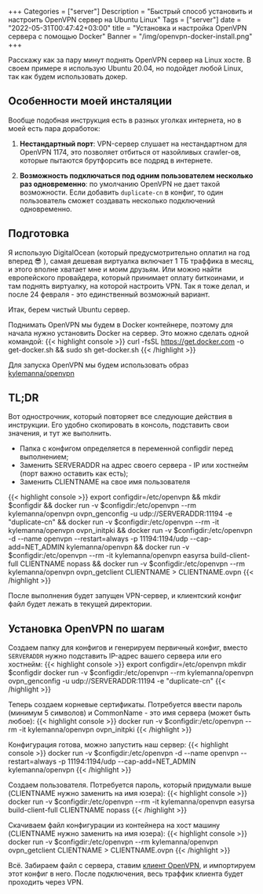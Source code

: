 +++
Categories = ["server"]
Description = "Быстрый способ установить и настроить OpenVPN сервер на Ubuntu Linux"
Tags = ["server"]
date = "2022-05-31T00:47:42+03:00"
title = "Установка и настройка OpenVPN сервера с помощью Docker"
Banner = "/img/openvpn-docker-install.png"
+++

Расскажу как за пару минут поднять OpenVPN сервер на Linux хосте. В своем примере я использую Ubuntu 20.04, но подойдет любой Linux, так как будем использовать докер.
<!--more-->

## Особенности моей инсталяции

Вообще подобная инструкция есть в разных уголках интернета, но в моей есть пара доработок:

1. **Нестандартный порт**:
VPN-сервер слушает на нестандартном для OpenVPN 1174, это позволяет отбиться от назойливых crawler-ов, которые пытаются брутфорсить все подряд в интернете.

2. **Возможность подключаться под одним пользователем несколько раз одновременно**: по умолчанию OpenVPN не дает такой возможности. Если добавить ```duplicate-cn``` в конфиг, то один пользователь сможет создавать несколько подключений одновременно.

## Подготовка

Я использую DigitalOcean (который предусмотрительно оплатил на год вперед :sunglasses: ), самая дешевая виртуалка включает 1 ТБ траффика в месяц, и этого вполне хватает мне и моим друзьям. Или можно найти европейского провайдера, который принимает оплату биткоинами, и там поднять виртуалку, на которой настроить VPN. Так я тоже делал, и после 24 февраля - это единственный возможный вариант.

Итак, берем чистый Ubuntu сервер.

Поднимать OpenVPN мы будем в Docker контейнере, поэтому для начала нужно установить Docker на сервер. Это можно сделать одной командой:
{{< highlight console >}}
curl -fsSL https://get.docker.com -o get-docker.sh && sudo sh get-docker.sh
{{< /highlight >}}

Для запуска OpenVPN мы будем использовать образ [kylemanna/openvpn](https://hub.docker.com/r/kylemanna/openvpn) 

## TL;DR

Вот однострочник, который повторяет все следующие действия в инструкции. Его удобно скопировать в консоль, подставить свои значения, и тут же выполнить.

* Папка с конфигом определяется в переменной configdir перед выполнением;
* Заменить SERVERADDR на адрес своего сервера - IP или хостнейм (порт важно оставить как есть); 
* Заменить CLIENTNAME на свое имя пользователя

{{< highlight console >}}
export configdir=/etc/openvpn && mkdir $configdir && docker run -v $configdir:/etc/openvpn --rm kylemanna/openvpn ovpn_genconfig -u udp://SERVERADDR:11194 -e "duplicate-cn" && docker run -v $configdir:/etc/openvpn --rm -it kylemanna/openvpn ovpn_initpki && docker run -v $configdir:/etc/openvpn -d --name openvpn --restart=always -p 11194:1194/udp --cap-add=NET_ADMIN kylemanna/openvpn && docker run -v $configdir:/etc/openvpn --rm -it kylemanna/openvpn easyrsa build-client-full CLIENTNAME nopass && docker run -v $configdir:/etc/openvpn --rm kylemanna/openvpn ovpn_getclient CLIENTNAME > CLIENTNAME.ovpn
{{< /highlight >}}

После выполнения будет запущен VPN-сервер, и клиентский конфиг файл будет лежать в текущей директории.


## Установка OpenVPN по шагам

Создаем папку для конфигов и генерируем первичный конфиг, вместо ```SERVERADDR``` нужно подставить IP-адрес вашего сервера или его хостнейм:
{{< highlight console >}}
export configdir=/etc/openvpn
mkdir $configdir
docker run -v $configdir:/etc/openvpn --rm kylemanna/openvpn ovpn_genconfig -u udp://SERVERADDR:11194 -e "duplicate-cn"
{{< /highlight >}}

Теперь создаем корневые сертификаты. Потребуется ввести пароль (минимум 5 символов) и CommonName - это имя сервера (может быть любое):
{{< highlight console >}}
docker run -v $configdir:/etc/openvpn --rm -it kylemanna/openvpn ovpn_initpki
{{< /highlight >}}

Конфигурация готова, можно запустить наш сервер:
{{< highlight console >}}
docker run -v $configdir:/etc/openvpn -d --name openvpn --restart=always -p 11194:1194/udp --cap-add=NET_ADMIN kylemanna/openvpn
{{< /highlight >}}

Создаем пользователя. Потребуется пароль, который придумали выше (CLIENTNAME нужно заменить на имя юзера):
{{< highlight console >}}
docker run -v $configdir:/etc/openvpn --rm -it kylemanna/openvpn easyrsa build-client-full CLIENTNAME nopass
{{< /highlight >}}

Скачиваем файл конфигурации из контейнера на хост машину (CLIENTNAME нужно заменить на имя юзера):
{{< highlight console >}}
docker run -v $configdir:/etc/openvpn --rm kylemanna/openvpn ovpn_getclient CLIENTNAME > CLIENTNAME.ovpn
{{< /highlight >}}

Всё. Забираем файл с сервера, ставим [клиент OpenVPN](https://openvpn.net/vpn-client/), и импортируем этот конфиг в него. После подключения, весь траффик клиента будет проходить через VPN.



